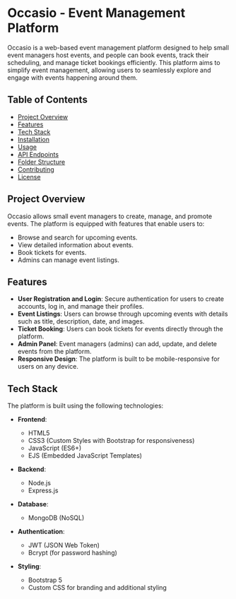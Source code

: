 # Occasio - Event Management Platform

Occasio is a web-based event management platform designed to help small event managers host events, and people can book events, track their scheduling, and manage ticket bookings efficiently. This platform aims to simplify event management, allowing users to seamlessly explore and engage with events happening around them.

## Table of Contents

- [Project Overview](#project-overview)
- [Features](#features)
- [Tech Stack](#tech-stack)
- [Installation](#installation)
- [Usage](#usage)
- [API Endpoints](#api-endpoints)
- [Folder Structure](#folder-structure)
- [Contributing](#contributing)
- [License](#license)

## Project Overview

Occasio allows small event managers to create, manage, and promote events. The platform is equipped with features that enable users to:

- Browse and search for upcoming events.
- View detailed information about events.
- Book tickets for events.
- Admins can manage event listings.

## Features

- **User Registration and Login**: Secure authentication for users to create accounts, log in, and manage their profiles.
- **Event Listings**: Users can browse through upcoming events with details such as title, description, date, and images.
- **Ticket Booking**: Users can book tickets for events directly through the platform.
- **Admin Panel**: Event managers (admins) can add, update, and delete events from the platform.
- **Responsive Design**: The platform is built to be mobile-responsive for users on any device.
  
## Tech Stack

The platform is built using the following technologies:

- **Frontend**:
  - HTML5
  - CSS3 (Custom Styles with Bootstrap for responsiveness)
  - JavaScript (ES6+)
  - EJS (Embedded JavaScript Templates)
  
- **Backend**:
  - Node.js
  - Express.js
  
- **Database**:
  - MongoDB (NoSQL)

- **Authentication**:
  - JWT (JSON Web Token)
  - Bcrypt (for password hashing)

- **Styling**:
  - Bootstrap 5
  - Custom CSS for branding and additional styling
